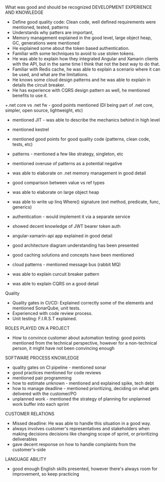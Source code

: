 What was good and should be recognized
DEVELOPMENT EXPERIENCE AND KNOWLEDGE
- Define good quality code: Clean code, well defined requirements were mentioned, tested, patterns
- Understands why patters are important,
- Memory management explained in the good level, large object heap, GC, generations were mentioned
- He explained some about the token based authentication.
- Familiar with some techniques to avoid to use stolen tokens.
- He was able to explain how they integrated Angular and Xamarin clients with the API, but in the same time I think that not the best way to do that.
- Familiar with Redis cache, he was able to explain a scenario where it can be used, and what are the limitations.
- He knows some cloud design patterns and he was able to explain in details the circuit breaker.
- He has experience with CQRS design pattern as well, he mentioned benefits to use it.

+.net core vs .net fw - good points mentioned (DI being part of .net core, simpler, open source, lightweight, etc)
+ mentioned JIT - was able to describe the mechanics behind in high level
+ mentioned kestrel
+ mentioned good points for good quality code (patterns, clean code, tests, etc)
+ patterns - mentioned a few like strategy, singleton, etc
+ mentioned overuse of patterns as a potential negative
+ was able to elaborate on .net memory management in good detail
+ good comparison between value vs ref types
+ was able to elaborate on large object heap
+ was able to write up linq Where() signature (ext method, predicate, func, generics)

+ authentication - would implement it via a separate service
+ showed decent knowledge of JWT bearer token auth
+ angular-xamarin-api app explained in good detail
+ good architecture diagram understanding has been presented
+ good caching solutions and concepts have been mentioned
+ cloud patterns - mentioned message bus (rabbit MQ)
+ was able to explain curcuit breaker pattern
+ was able to explain CQRS on a good detail

Quality
- Quality gates in CI/CD: Explained correctly some of the elements and mentioned SonarQube, unit tests.
- Experienced with code review process.
- Unit testing: F.I.R.S.T explained.

ROLES PLAYED ON A PROJECT
- How to convince customer about automation testing: good points mentioned from the technical perspective, however for a non-technical person, it might have not been convincing enough

SOFTWARE PROCESS KNOWLEDGE
+ quality gates on CI pipeline - mentioned sonar
+ good practices mentioned for code reviews
+ mentioned pair programming
+ how to estimate unknown - mentioned and explained spike, tech debt
+ how to manage deadline - mentioned prioritizing, deciding on what gets delivered with the customer/PO
+ unplanned work - mentioned the strategy of planning for unplanned work buffer into each sprint

CUSTOMER RELATIONS
+ Missed deadline: He was able to handle this situation in a good way.
+ always involves customer's representatives and stakeholders when making decisions decisions like changing scope of sprint, or prioritizing deliverables
+ gave decent response on how to handle complaints from the customer's-side

LANGUAGE ABILITY
+ good enough English skills presented, however there's always room for improvement, so keep practicing

